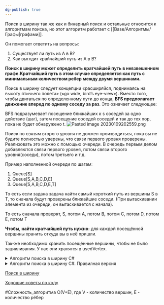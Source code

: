 ```yaml
---
dg-publish: true
---
```


Поиск в ширину так же как и бинарный поиск и остальные относится к алгоритмам поиска, но этот алгоритм работает с [[Base/Алгоритмы/Графы\|графами]]. 

Он помогает ответить на вопросы:
1. Существует ли путь из А в B?
2. Как выглдит крайчайший путь из A в B?

**Поиск в ширину может определить кратчайшей путь в невзвешенном графе.Кратчайший путь в этом случае определяется как путь с минимальным количеством ребер между двумя вершинами.**

Поиск в ширину следует концепции «расширяйся, поднимаясь на высоту птичьего полета» («go wide, bird’s eye-view»). Вместо того, чтобы двигаться по определенному пути до конца, **BFS предполагает движение вперед по одному соседу за раз**. Это означает следующее:

BFS подразумевает посещение ближайших к s соседей за одно действие (шаг), затем посещение соседей соседей и так до тех пор, пока не будет обнаружено t.
![Pasted image 20230109202559.png](/img/user/Files/Image/Pasted%20image%2020230109202559.png)

Поиск по связям второго уровня не должен производиться, пока вы не будите полностью уверены, что связи первого уровня проверены.
Реализовать это можно с помощью очереди. В очередь первым делом добавляются связи первого уровня, потом связи второго уровня(соседи), потом третьего и т.д.

Пример наполненной очереди по шагам:

1. Queue[S]
2. Queue[S,A,B,C,D,E]
3. Queue[S,A,B,C,D,E,T]

То есть если задана задача найти самый короткий путь из вершины S в T, то сначала будут проверены ближайшие соседи. (При вытаскивании элемента из очереди, он вытаскивается с начала).

То есть сначала проверят, S, потом A, потом В, потом C, потом D, потом E, потом T

**Чтобы, найти кратчайшей путь нужно:** для каждой посещённой вершины хранить  откуда вы в неё пришли.

Так-же необходимо хранить посещённые вершины, чтобы не было зацикливания.
У нас они хранятся в usedVertex.



<details>
<summary>Алгоритм поиска в ширину C#</summary>

```csharp
public static List<int> Search(int start,int end, Dictionary<int, int[]> graph)
{
	List<int> usedVertex = new List<int>();

	Queue<int> queue = new Queue<int>();

	int[] prev = new int[graph.Count+1]; //Массив информации, откуда мы пришли в
															  //данную вершину
	List<int> result = new List<int>();
	queue.Enqueue(start);
	while (queue.Count != 0)
	{
		int vertex = queue.Dequeue();
			
		if (!usedVertex.Contains(vertex))//Проверяем, только тех, кто не проверен
		{
			if (vertex == end)
			{
				Console.WriteLine("Кратчайший путь найден");
				break;
			}
			else
			{
				foreach (int indexV in graph[vertex])//извелкаем следующих соседий вершины
				{
					queue.Enqueue(indexV);
					if (prev[indexV] == 0) // См пояснение 1
						prev[indexV] = vertex;//указываем что в извлечённые вершины мы
						                                   //пришли из данной              
				}
				usedVertex.Add(vertex);
			}
		}
	}

	if (prev[end - 1] == 0)
	{
		Console.WriteLine("Путь не сущетсвует");
		return null;
	}

	   
	int index = end;
	result.Add(index);
	while (index != start)
	{
		result.Add(prev[index]);
			
		index = prev[index];
		   
	}
		
	result.Reverse();
	return result;
}
```

Использование

```csharp
		Dictionary<int, int[]> graph = new Dictionary<int, int[]>();

		graph[1] = new int[] { 2,5};
		graph[2] = new int[] { 3};
		graph[3] = new int[] { 4 };
		graph[4] = new int[] { 7 };
		graph[5] = new int[] { 6 };
		graph[6] = new int[]{ 7 };
		graph[7] = new int[]{ };


	   var res=Search(1, 7, graph);
```

Пояснение 1.

Мы проверяем посещал  ли кто-то данную вершину или нет. Т.к. алгоритм поиск в ширину посещает сначала самые близкие вершины, то в данном массив первым делом запишут самую близкую вершину, но если в данную вершину можно прийти наиболее длинным путём, то её предшествующую вершину перезапишут, что нам не надо.
То есть первая предшествующая вершина, которая будет записана в массив, является частью самого короткого пути. Из-за этого мы и проверяем prev[indexV] == 0

</details>


<details>
<summary>Алгоритм поиска в ширину C#. Правилная версия</summary>

```csharp
public static List<int> Search(int start,int end, Dictionary<int, int[]> graph)
{
	List<int> usedVertex = new List<int>();

	Queue<int> queue = new Queue<int>();

	int[] prev = new int[graph.Count+1];

	List<int> result = new List<int>();

	queue.Enqueue(start);
	while (queue.Count != 0)
	{
		int vertex = queue.Dequeue();
			
		if (!usedVertex.Contains(vertex))
		{
			foreach (int indexV in graph[vertex])
			{
				queue.Enqueue(indexV);
				prev[indexV] = vertex;

				if (indexV == end)
				{
					Console.WriteLine("Кратчайший путь найден");
					queue.Clear();
					break;
				}
			}
			usedVertex.Add(vertex);
		}
	}

	if (prev[end - 1] == 0)
	{
		Console.WriteLine("Путь не сущетсвует");
		return null;
	}

	   
	int index = end;
	result.Add(index);
	while (index != start)
	{
		result.Add(prev[index]);
			
		index = prev[index];
		   
	}
		
	result.Reverse();
	return result;
}

```

</details>

[Поиск в ширину](https://www.koderdojo.com/blog/breadth-first-search-and-shortest-path-in-csharp-and-net-core)

[Хорошие советы по коду](https://itnan.ru/post.php?c=1&p=674686)

#Сложность_алгоритма 
O(V+E), где V - количество вершин, E - количество рёбер